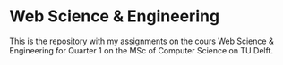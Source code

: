 # Web Science & Engineering

This is the repository with my assignments on the cours Web Science & Engineering for Quarter 1 on the MSc of Computer Science on TU Delft.
